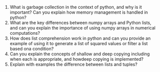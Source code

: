 1. What is garbage collection in the context of python, and why is it important? Can you explain how memory management is handled in python?
2. What are the key differences between numpy arrays and Python lists, and can you explain the importance of using numpy arrays in numerical computations?
3. How does list comprehension work in python and can you provide an example of using it to generate a list of squared values or filter a list based ona condition?
4. Can you explain the concepts of shallow and deep copying including when each is appropriate, and howdeep copying is implemented?
5. Explain with examples the difference  between lists and tuples?
